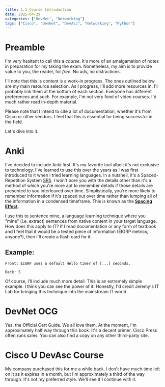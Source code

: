 ```yaml
---
title: 1.1 Course Introduction
date: 2025-04-29
categories: ["DevNet", "Networking"]
tags: ["Cisco", "DevNet", "DevAsc", "Networking", "Python"]
---
```


# Preamble

I'm very hesitant to call this a *course*. It's more of an amalgamation of notes in preparation for my taking the exam. Nonetheless, my aim is to provide value to you, the reader, for *free*. No ads, no distractions.

I'll note that this is content is a work-in progress. The ones outlined below are my main resource selection. As I progress, I'll add more resources in. I'll probably link them at the bottom of each section. Everyone has different preferences and such. For example, I'm not very fond of video courses. I'd much rather read in-depth material.

Please note that I intend to cite a lot of documentation, whether it's from Cisco or other vendors. I feel that this is essential for being successful in the field. 

Let's dive into it.
# Anki

I've decided to include Anki first. It's my favorite tool albeit it's not exclusive to technology. I've learned to use this over the years as I was first introduced to it when I tried learning languages. In a nutshell, it's a Spaced-Repetition System [SRS](https://en.wikipedia.org/wiki/Spaced_repetition). I won't bore you with the details other than it's a method of which you're more apt to remember details if those details are presented to you interleaved over time. Simplistically, you're more likely to remember information if it's spaced out over time rather than lumping all of the information in a condensed timeframe. This is known as the [**Spacing Effect**](https://thedecisionlab.com/biases/spacing-effect). 


I use this to sentence mine, a language learning technique where you "mine" (i.e. extract) sentences from native content in your target language. How does this apply to IT? If I read documentation or any form of textbook and I feel that it would be a tested piece of information (EIGRP metrics, anyone?), then I'll create a flash card for it.

## Example:
```
Front: EIGRP uses a default Hello timer of [...] seconds.

Back: 5
```

Of course, I'll include much more detail. This is an extremely simple example. I think you can see the power of it. Honestly, I'd credit Jeremy's IT Lab for bringing this technique into the mainstream IT world.

# DevNet OCG

Yes, the Official Cert Guide. We all love them. At the moment, I'm approximately half way through this book. It's a decent primer. Cisco Press often runs sales. You can also find a copy on any other third-party site. 

# Cisco U DevAsc Course

My company purchased this for me a while back. I don't have much time left on it as it expires in a month, but I'm approximately a third of the way through. It's not my preferred style. We'll see if I continue with it. 
